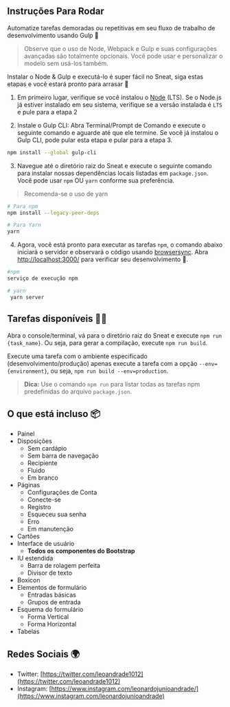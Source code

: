 ## Instruções Para Rodar

Automatize tarefas demoradas ou repetitivas em seu fluxo de trabalho de desenvolvimento usando Gulp 🥤

> Observe que o uso de Node, Webpack e Gulp e suas configurações avançadas são totalmente opcionais. Você pode usar e personalizar o modelo sem usá-los também.

Instalar o Node & Gulp e executá-lo é super fácil no Sneat, siga estas etapas e você estará pronto para arrasar 🤘

1. Em primeiro lugar, verifique se você instalou o [Node](https://nodejs.org/en/) (LTS). Se o Node.js já estiver instalado em seu sistema, verifique se a versão instalada é `LTS` e pule para a etapa 2

2. Instale o Gulp CLI: Abra Terminal/Prompt de Comando e execute o seguinte comando e aguarde até que ele termine. Se você já instalou o Gulp CLI, pode pular esta etapa e pular para a etapa 3.

```bash
npm install --global gulp-cli
```

3. Navegue até o diretório raiz do Sneat e execute o seguinte comando para instalar nossas dependências locais listadas em `package.json`. Você pode usar `npm` OU `yarn` conforme sua preferência.

> Recomenda-se o uso de yarn

```bash
# Para npm
npm install --legacy-peer-deps

# Para Yarn
yarn
```

4. Agora, você está pronto para executar as tarefas `npm`, o comando abaixo iniciará o servidor e observará o código usando [browsersync](https://browsersync.io/). Abra [http://localhost:3000/](http://localhost:3000/) para verificar seu desenvolvimento 🚀.

```bash
#npm
serviço de execução npm

# yarn
 yarn server
```

## Tarefas disponíveis 🧑‍💻

Abra o console/terminal, vá para o diretório raiz do Sneat e execute `npm run {task_name}`. Ou seja, para gerar a compilação, execute `npm run build`.

Execute uma tarefa com o ambiente especificado (desenvolvimento/produção) apenas execute a tarefa com a opção `--env={environment}`, ou seja, `npm run build --env=production`.

> **Dica:** Use o comando `npm run` para listar todas as tarefas npm predefinidas do arquivo `package.json`.

## O que está incluso 📦

- Painel
- Disposições
   - Sem cardápio
   - Sem barra de navegação
   - Recipiente
   - Fluido
   - Em branco
- Páginas
   - Configurações de Conta
   - Conecte-se
   - Registro
   - Esqueceu sua senha
   - Erro
   - Em manutenção
- Cartões
- Interface de usuário
   - **Todos os componentes do Bootstrap**
- IU estendida
   - Barra de rolagem perfeita
   - Divisor de texto
- Boxicon
- Elementos de formulário
   - Entradas básicas
   - Grupos de entrada
- Esquema do formulário
   - Forma Vertical
   - Forma Horizontal
- Tabelas

## Redes Sociais 🌍

- Twitter: [https://twitter.com/leoandrade1012](https://twitter.com/leoandrade1012)
- Instagram: [https://www.instagram.com/leonardojunioandrade/](https://www.instagram.com/leonardojunioandrade)